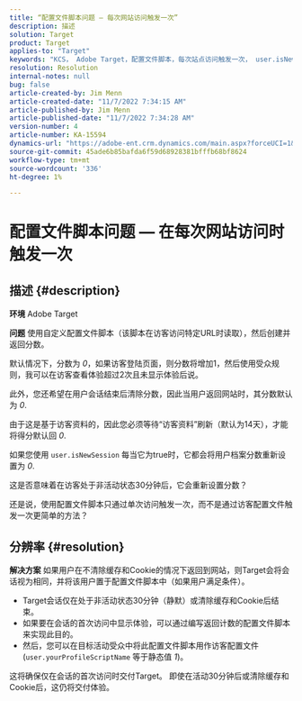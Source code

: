 ```yaml
---
title: “配置文件脚本问题 — 每次网站访问触发一次”
description: 描述
solution: Target
product: Target
applies-to: "Target"
keywords: "KCS， Adobe Target，配置文件脚本，每次站点访问触发一次， user.isNewSession， user.yourProfileScriptName"
resolution: Resolution
internal-notes: null
bug: false
article-created-by: Jim Menn
article-created-date: "11/7/2022 7:34:15 AM"
article-published-by: Jim Menn
article-published-date: "11/7/2022 7:34:28 AM"
version-number: 4
article-number: KA-15594
dynamics-url: "https://adobe-ent.crm.dynamics.com/main.aspx?forceUCI=1&pagetype=entityrecord&etn=knowledgearticle&id=a0637191-6e5e-ed11-9561-6045bd0065f9"
source-git-commit: 45ade6b85bafda6f59d68928381bfffb68bf8624
workflow-type: tm+mt
source-wordcount: '336'
ht-degree: 1%

---
```


# 配置文件脚本问题 — 在每次网站访问时触发一次

## 描述 {#description}


<b>环境</b>
Adobe Target

<b>问题</b>
使用自定义配置文件脚本（该脚本在访客访问特定URL时读取），然后创建并返回分数。

默认情况下，分数为 *0*，如果访客登陆页面，则分数将增加1，然后使用受众规则，我可以在访客查看体验超过2次且未显示体验后说。



此外，您还希望在用户会话结束后清除分数，因此当用户返回网站时，其分数默认为 *0*.

由于这是基于访客资料的，因此您必须等待“访客资料”刷新（默认为14天），才能将得分默认回 *0*.

如果您使用 `user.isNewSession` 每当它为true时，它都会将用户档案分数重新设置为 *0*.



这是否意味着在访客处于非活动状态30分钟后，它会重新设置分数？

还是说，使用配置文件脚本只通过单次访问触发一次，而不是通过访客配置文件触发一次更简单的方法？


## 分辨率 {#resolution}


<b>解决方案</b>
如果用户在不清除缓存和Cookie的情况下返回到网站，则Target会将会话视为相同，并将该用户置于配置文件脚本中（如果用户满足条件）。

- Target会话仅在处于非活动状态30分钟（静默）或清除缓存和Cookie后结束。
- 如果要在会话的首次访问中显示体验，可以通过编写返回计数的配置文件脚本来实现此目的。
- 然后，您可以在目标活动受众中将此配置文件脚本用作访客配置文件(`user.yourProfileScriptName` 等于静态值 *1*)。


这将确保仅在会话的首次访问时交付Target。 即使在活动30分钟后或清除缓存和Cookie后，这仍将交付体验。
